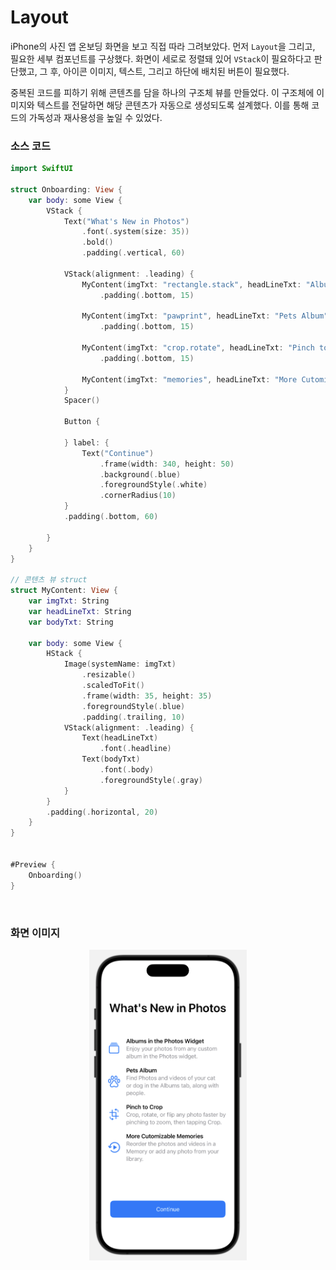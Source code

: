# Layout

iPhone의 사진 앱 온보딩 화면을 보고 직접 따라 그려보았다. 먼저 `Layout`을 그리고, 필요한 세부 컴포넌트를 구상했다. 화면이 세로로 정렬돼 있어 `VStack`이 필요하다고 판단했고, 그 후, 아이콘 이미지, 텍스트, 그리고 하단에 배치된 버튼이 필요했다.

중복된 코드를 피하기 위해 콘텐츠를 담을 하나의 구조체 뷰를 만들었다. 이 구조체에 이미지와 텍스트를 전달하면 해당 콘텐츠가 자동으로 생성되도록 설계했다. 이를 통해 코드의 가독성과 재사용성을 높일 수 있었다.

### 소스 코드

```swift
import SwiftUI

struct Onboarding: View {
    var body: some View {
        VStack {
            Text("What's New in Photos")
                .font(.system(size: 35))
                .bold()
                .padding(.vertical, 60)

            VStack(alignment: .leading) {
                MyContent(imgTxt: "rectangle.stack", headLineTxt: "Albums in the Photos Widget", bodyTxt: "Enjoy your photos from any custom album in the Photos widget.")
                    .padding(.bottom, 15)

                MyContent(imgTxt: "pawprint", headLineTxt: "Pets Album", bodyTxt: "Find Photos and videos of your cat or dog in the Albums tab, along with people.")
                    .padding(.bottom, 15)

                MyContent(imgTxt: "crop.rotate", headLineTxt: "Pinch to Crop", bodyTxt: "Crop, rotate, or flip any photo faster by pinching to zoom, then tapping Crop.")
                    .padding(.bottom, 15)

                MyContent(imgTxt: "memories", headLineTxt: "More Cutomizable Memories", bodyTxt: "Reorder the photos and videos in a Memory or add any photo from your library.")
            }
            Spacer()

            Button {

            } label: {
                Text("Continue")
                    .frame(width: 340, height: 50)
                    .background(.blue)
                    .foregroundStyle(.white)
                    .cornerRadius(10)
            }
            .padding(.bottom, 60)

        }
    }
}

// 콘텐츠 뷰 struct
struct MyContent: View {
    var imgTxt: String
    var headLineTxt: String
    var bodyTxt: String

    var body: some View {
        HStack {
            Image(systemName: imgTxt)
                .resizable()
                .scaledToFit()
                .frame(width: 35, height: 35)
                .foregroundStyle(.blue)
                .padding(.trailing, 10)
            VStack(alignment: .leading) {
                Text(headLineTxt)
                    .font(.headline)
                Text(bodyTxt)
                    .font(.body)
                    .foregroundStyle(.gray)
            }
        }
        .padding(.horizontal, 20)
    }
}


#Preview {
    Onboarding()
}
```

<br>

### 화면 이미지

<p align="center">
  <img src="./asset/01_온보딩 화면.png" width="50%" height="50%" />
</p>
